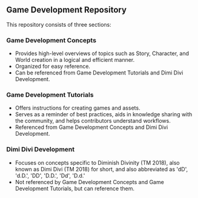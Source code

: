 ## Game Development Repository

This repository consists of three sections:

### Game Development Concepts
- Provides high-level overviews of topics such as Story, Character, and World creation in a logical and efficient manner.
- Organized for easy reference.
- Can be referenced from Game Development Tutorials and Dimi Divi Development.

### Game Development Tutorials
- Offers instructions for creating games and assets.
- Serves as a reminder of best practices, aids in knowledge sharing with the community, and helps contributors understand workflows.
- Referenced from Game Development Concepts and Dimi Divi Development.

### Dimi Divi Development
- Focuses on concepts specific to Diminish Divinity (TM 2018), also known as Dimi Divi (TM 2018) for short, and also abbreviated as 'dD', 'd.D.', 'DD', 'D.D.', 'Dd', 'D.d.'
- Not referenced by Game Development Concepts and Game Development Tutorials, but can reference them.